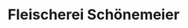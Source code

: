 ---
title: "Fleischerei Schönemeier"
url: /bad-muender-am-deister/fleischerei-schoenemeier/
shop: Metzgerei
---